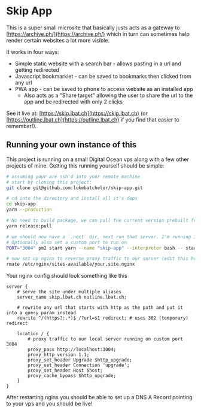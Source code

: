 # Skip App

This is a super small microsite that basically justs acts as a gateway to [https://archive.ph/](https://archive.ph/) which in turn can sometimes help render certain websites a lot more visible.

It works in four ways:

- Simple static website with a search bar - allows pasting in a url and getting redirected
- Javascript bookmarklet - can be saved to bookmarks then clicked from any url
- PWA app - can be saved to phone to access website as an installed app
  - Also acts as a "Share target" allowing the user to share the url to the app and be redirected with only 2 clicks

See it live at: [https://skip.lbat.ch](https://skip.lbat.ch) (or [https://outline.lbat.ch](https://outline.lbat.ch) if you find that easier to remember!).

## Running your own instance of this

This project is running on a small Digital Ocean vps along with a few other projects of mine. Getting this running yourself should be simple:

```sh
# assuming your are ssh'd into your remote machine
# start by cloning this project:
git clone git@github.com:lukebatchelor/skip-app.git

# cd into the directory and install all it's deps
cd skip-app
yarn --production

# No need to build package, we can pull the current version prebuilt from github
yarn release:pull

# we should now have a `.next` dir, next run that server. I'm running it with pm2 so that I can leave it running, read logs, trigger restarts, etc.
# Optionally also set a custom port to run on
PORT="3004" pm2 start yarn --name "skip-app" --interpreter bash -- start

# now set up nginx to reverse proxy traffic to our server (edit this however you like, personally I use rmate with the vscode extension)
rmate /etc/nginx/sites-available/your.site.nginx
```

Your nginx config should look something like this

```
server {
    # serve the site under multiple aliases
    server_name skip.lbat.ch outline.lbat.ch;

    # rewrite any url that starts with http as the path and put it into a query param instead
    rewrite ^/(https?:.*)$ /?url=$1 redirect; # uses 302 (temporary) redirect

    location / {
        # proxy traffic to our local server running on custom port 3004
        proxy_pass http://localhost:3004;
        proxy_http_version 1.1;
        proxy_set_header Upgrade $http_upgrade;
        proxy_set_header Connection 'upgrade';
        proxy_set_header Host $host;
        proxy_cache_bypass $http_upgrade;
    }
}
```

After restarting nginx you should be able to set up a DNS A Record pointing to your vps and you should be live!
